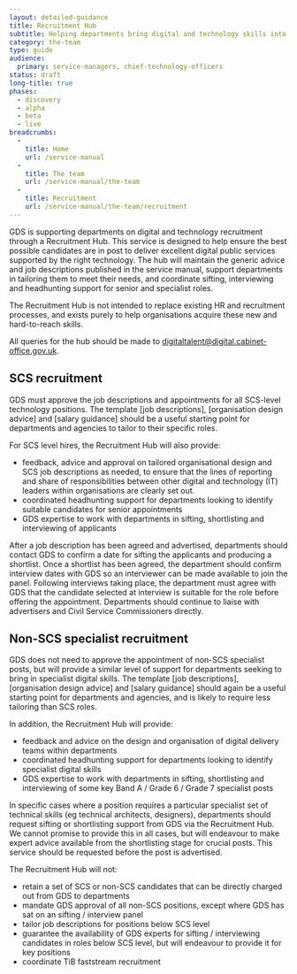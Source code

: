 ```yaml
---
layout: detailed-guidance
title: Recruitment Hub
subtitle: Helping departments bring digital and technology skills into government
category: the-team
type: guide
audience:
  primary: service-managers, chief-technology-officers
status: draft
long-title: true
phases:
  - discovery
  - alpha
  - beta
  - live
breadcrumbs:
  -
    title: Home
    url: /service-manual
  -
    title: The team
    url: /service-manual/the-team
  -
    title: Recruitment
    url: /service-manual/the-team/recruitment
---
```


GDS is supporting departments on digital and technology recruitment through a Recruitment Hub. This service is designed to help ensure the best possible candidates are in post to deliver excellent digital public services supported by the right technology. The hub will maintain the generic advice and job descriptions published in the service manual, support departments in tailoring them to meet their needs, and coordinate sifting, interviewing and headhunting support for senior and specialist roles.

The Recruitment Hub is not intended to replace existing HR and recruitment processes, and exists purely to help organisations acquire these new and hard-to-reach skills.

All queries for the hub should be made to [digitaltalent@digital.cabinet-office.gov.uk](mailto:digitaltalent@digital.cabinet-office.gov.uk).

## SCS recruitment

GDS must approve the job descriptions and appointments for all SCS-level technology positions. The template [job descriptions], [organisation design advice] and [salary guidance] should be a useful starting point for departments and agencies to tailor to their specific roles.

For SCS level hires, the Recruitment Hub will also provide:

* feedback, advice and approval on tailored organisational design and SCS job descriptions as needed, to ensure that the lines of reporting and share of responsibilities between other digital and technology (IT) leaders within organisations are clearly set out.
* coordinated headhunting support for departments looking to identify suitable candidates for senior appointments
* GDS expertise to work with departments in sifting, shortlisting and interviewing of applicants

After a job description has been agreed and advertised, departments should contact GDS to confirm a date for sifting the applicants and producing a shortlist. Once a shortlist has been agreed, the department should confirm interview dates with GDS so an interviewer can be made available to join the panel. Following interviews taking place, the department must agree with GDS that the candidate selected at interview is suitable for the role before offering the appointment. Departments should continue to liaise with advertisers and Civil Service Commissioners directly.

## Non-SCS specialist recruitment

GDS does not need to approve the appointment of non-SCS specialist posts, but will provide a similar level of support for departments seeking to bring in specialist digital skills. The template [job descriptions], [organisation design advice] and [salary guidance] should again be a useful starting point for departments and agencies, and is likely to require less tailoring than SCS roles.

In addition, the Recruitment Hub will provide:

* feedback and advice on the design and organisation of digital delivery teams within departments
* coordinated headhunting support for departments looking to identify specialist digital skills
* GDS expertise to work with departments in sifting, shortlisting and interviewing of some key Band A / Grade 6 / Grade 7 specialist posts

In specific cases where a position requires a particular specialist set of technical skills (eg technical architects, designers), departments should request sifting or shortlisting support from GDS via the Recruitment Hub. We cannot promise to provide this in all cases, but will endeavour to make expert advice available from the shortlisting stage for crucial posts. This service should be requested before the post is advertised.

The Recruitment Hub will not:

* retain a set of SCS or non-SCS candidates that can be directly charged out from GDS to departments
* mandate GDS approval of all non-SCS positions, except where GDS has sat on an sifting / interview panel
* tailor job descriptions for positions below SCS level
* guarantee the availability of GDS experts for sifting / interviewing candidates in roles below SCS level, but will endeavour to provide it for key positions
* coordinate TiB faststream recruitment

